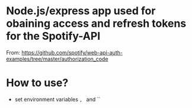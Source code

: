 # Node.js/express app used for obaining access and refresh tokens for the Spotify-API
From: https://github.com/spotify/web-api-auth-examples/tree/master/authorization_code

# How to use?
- set environment variables ``, `` and ``
